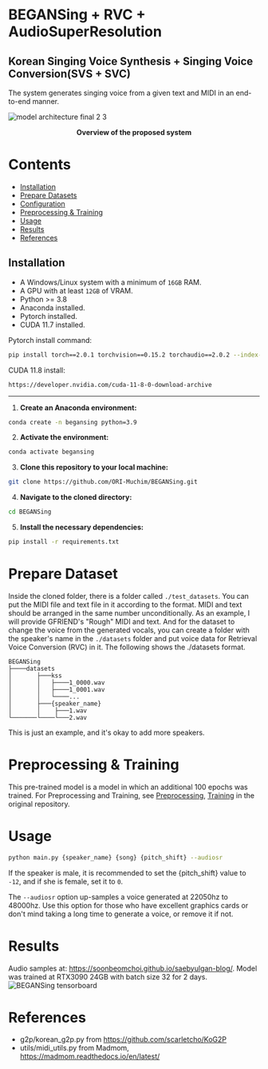# BEGANSing + RVC + AudioSuperResolution

## Korean Singing Voice Synthesis + Singing Voice Conversion(SVS + SVC)

The system generates singing voice from a given text and MIDI in an end-to-end manner. 


![model architecture final 2 3](https://user-images.githubusercontent.com/15067112/81911402-3917fe80-9608-11ea-9718-8a61b564a618.jpg)
<p align="center"><b>Overview of the proposed system</b></p>

# Contents
- [Installation](#installation)
- [Prepare Datasets](#prepare-dataset)
- [Configuration](#configuration)
- [Preprocessing & Training](#preprocessing--training)
- [Usage](#usage)
- [Results](#results)
- [References](#references)

## Installation
- A Windows/Linux system with a minimum of `16GB` RAM.
- A GPU with at least `12GB` of VRAM.
- Python >= 3.8
- Anaconda installed.
- Pytorch installed.
- CUDA 11.7 installed.

Pytorch install command:
```sh
pip install torch==2.0.1 torchvision==0.15.2 torchaudio==2.0.2 --index-url https://download.pytorch.org/whl/cu118
```

CUDA 11.8 install:
```sh
https://developer.nvidia.com/cuda-11-8-0-download-archive
```

---

1. **Create an Anaconda environment:**

```sh
conda create -n begansing python=3.9
```

2. **Activate the environment:**

```sh
conda activate begansing
```

3. **Clone this repository to your local machine:**

```sh
git clone https://github.com/ORI-Muchim/BEGANSing.git
```

4. **Navigate to the cloned directory:**

```sh
cd BEGANSing
```

5. **Install the necessary dependencies:**

```sh
pip install -r requirements.txt
```

# Prepare Dataset
Inside the cloned folder, there is a folder called `./test_datasets`. You can put the MIDI file and text file in it according to the format. MIDI and text should be arranged in the same number unconditionally. As an example, I will provide GFRIEND's "Rough" MIDI and text. And for the dataset to change the voice from the generated vocals, you can create a folder with the speaker's name in the `./datasets` folder and put voice data for Retrieval Voice Conversion (RVC) in it. The following shows the ./datasets format.

```
BEGANSing
├────datasets
│       ├───kss
│       │   ├────1_0000.wav
│       │   ├────1_0001.wav
│       │   └────...
│       ├───{speaker_name}
│       │    ├───1.wav
└───────└────└───2.wav
```
This is just an example, and it's okay to add more speakers.

# Preprocessing & Training

This pre-trained model is a model in which an additional 100 epochs was trained. For Preprocessing and Training, see [Preprocessing](https://github.com/SoonbeomChoi/BEGANSing#preprocessing), [Training](https://github.com/SoonbeomChoi/BEGANSing#training) in the original repository.


# Usage
```bash
python main.py {speaker_name} {song} {pitch_shift} --audiosr
```

If the speaker is male, it is recommended to set the {pitch_shift} value to `-12`, and if she is female, set it to `0`.

The `--audiosr` option up-samples a voice generated at 22050hz to 48000hz. Use this option for those who have excellent graphics cards or don't mind taking a long time to generate a voice, or remove it if not.

# Results
Audio samples at: https://soonbeomchoi.github.io/saebyulgan-blog/. Model was trained at RTX3090 24GB with batch size 32 for 2 days.
![BEGANSing tensorboard](https://user-images.githubusercontent.com/15067112/82179828-34aa5900-991a-11ea-9f73-b85aad109cea.png)

# References
- g2p/korean_g2p.py from https://github.com/scarletcho/KoG2P
- utils/midi_utils.py from Madmom, https://madmom.readthedocs.io/en/latest/
